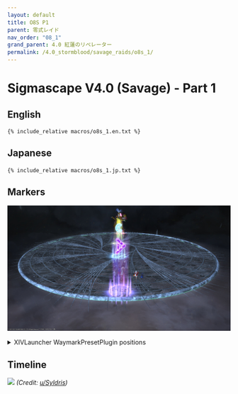 ```yaml
---
layout: default
title: O8S P1
parent: 零式レイド
nav_order: "08_1"
grand_parent: 4.0 紅蓮のリベレーター
permalink: /4.0_stormblood/savage_raids/o8s_1/
---
```


# Sigmascape V4.0 (Savage) - Part 1

## English
```
{% include_relative macros/o8s_1.en.txt %}
```

## Japanese
```
{% include_relative macros/o8s_1.jp.txt %}
```

## Markers

![](images/markers.jpg)
<details markdown=block>
<summary>XIVLauncher WaymarkPresetPlugin positions</summary>

```json
{
  "Name":"O8S P1",
  "MapID":295,
  "A":{"X":0.0,"Y":0.0,"Z":-18.5,"ID":0,"Active":true},
  "B":{"X":0.0,"Y":0.0,"Z":-5.5,"ID":1,"Active":true},
  "C":{"X":0.0,"Y":0.0,"Z":5.5,"ID":2,"Active":true},
  "D":{"X":0.0,"Y":0.0,"Z":18.5,"ID":3,"Active":true},
  "One":{"X":0.0,"Y":0.0,"Z":0.0,"ID":4,"Active":false},
  "Two":{"X":0.0,"Y":0.0,"Z":0.0,"ID":5,"Active":false},
  "Three":{"X":0.0,"Y":0.0,"Z":0.0,"ID":6,"Active":false},
  "Four":{"X":0.0,"Y":0.0,"Z":0.0,"ID":7,"Active":false}
}
```

</details>

## Timeline

![](https://i.redd.it/st64gsrzaze01.png)
*(Credit: [u/Syldris](https://www.reddit.com/r/ffxiv/comments/7w4aun/o8s_kefaust_rotations_timeline/))*